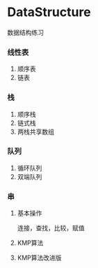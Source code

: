 # DataStructure
数据结构练习



### 线性表

1. 顺序表
2. 链表

### 栈

1. 顺序栈
2. 链式栈
3. 两栈共享数组

### 队列

1. 循环队列
2. 双端队列

### 串

1. 基本操作

   连接，查找，比较，赋值

2. KMP算法

3. KMP算法改进版


